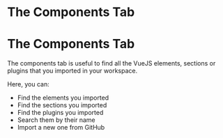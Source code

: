 # The Components Tab ​


# The Components Tab ​

The components tab is useful to find all the VueJS elements, sections or plugins that you imported in your workspace.

Here, you can:

- Find the elements you imported
- Find the sections you imported
- Find the plugins you imported
- Search them by their name
- Import a new one from GitHub



